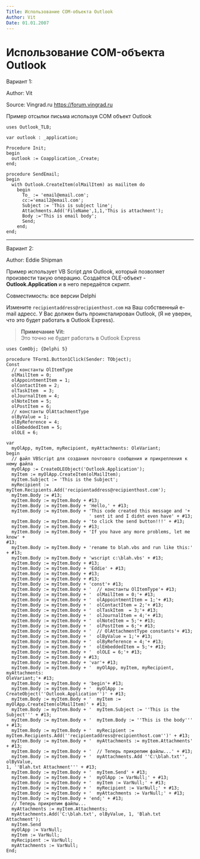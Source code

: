 ```yaml
---
Title: Использование COM-объекта Outlook
Author: Vit
Date: 01.01.2007
---
```



Использование COM-объекта Outlook
=================================

Вариант 1:

Author: Vit

Source: Vingrad.ru <https://forum.vingrad.ru>

Пример отсылки письма используя COM объект Outlook

    uses Outlook_TLB;
     
    var outlook : _application;
     
    Procedure Init;
    begin
      outlook := Coapplication_.Create;
    end;
     
    procedure SendEmail;
    begin
      with Outlook.CreateItem(olMailItem) as mailitem do
        begin
          To_ := 'email@email.com';
          cc:='email2@email.com';
          Subject := 'This is subject line';
          Attachments.Add('FileName',1,1,'This is attachment');
          Body :='This is email body';
          Send;
        end;
    end;

------------------------------------------------------------------------

Вариант 2:

Author: Eddie Shipman

Пример использует VB Script для Outlook, который позволяет произвести
такую операцию. Создаётся OLE-объект - **Outlook.Application** и в него
передаётся скрипт.

Совместимость: все версии Delphi

Измените `recipientaddress@recipienthost.com` на Ваш собственный e-mail
адресс. У Вас должен быть проинсталирован Outlook,
(Я не уверен, что это будет работать в Outlook Express).

> **Примечание Vit:**  
> Это точно не будет работать в  Outlook Express

    uses ComObj; {Delphi 5} 
     
    procedure TForm1.Button1Click(Sender: TObject); 
    Const 
      // константы OlItemType 
      olMailItem = 0; 
      olAppointmentItem = 1; 
      olContactItem = 2; 
      olTaskItem  = 3; 
      olJournalItem = 4; 
      olNoteItem = 5; 
      olPostItem = 6; 
      // константы OlAttachmentType 
      olByValue = 1; 
      olByReference = 4; 
      olEmbeddedItem = 5; 
      olOLE = 6; 
     
    var 
      myOlApp, myItem, myRecipient, myAttachments: OleVariant; 
    begin 
      // файл VBScript для создания почтового сообщения и прикрепления к нему файла 
      myOlApp := CreateOLEObject('Outlook.Application'); 
      myItem := myOlApp.CreateItem(olMailItem); 
      myItem.Subject := 'This is the Subject'; 
      myRecipient := myItem.Recipients.Add('recipientaddress@recipienthost.com'); 
      myItem.Body := #13; 
      myItem.Body := myItem.Body + #13; 
      myItem.Body := myItem.Body + 'Hello,' + #13; 
      myItem.Body := myItem.Body + 'This code created this message and '+ 
                                   ' sent it and I didnt even have' + #13; 
      myItem.Body := myItem.Body + 'to click the send button!!!' + #13; 
      myItem.Body := myItem.Body + #13; 
      myItem.Body := myItem.Body + 'If you have any more problems, let me know' + 
    #13; 
      myItem.Body := myItem.Body + 'rename to blah.vbs and run like this:' + #13; 
      myItem.Body := myItem.Body + 'wscript c:\blah.vbs' + #13; 
      myItem.Body := myItem.Body + #13; 
      myItem.Body := myItem.Body + 'Eddie' + #13; 
      myItem.Body := myItem.Body + #13; 
      myItem.Body := myItem.Body + #13; 
      myItem.Body := myItem.Body + 'const'+ #13; 
      myItem.Body := myItem.Body + '  // константы OlItemType'+ #13; 
      myItem.Body := myItem.Body + '  olMailItem = 0;'+ #13; 
      myItem.Body := myItem.Body + '  olAppointmentItem = 1;'+ #13; 
      myItem.Body := myItem.Body + '  olContactItem = 2;'+ #13; 
      myItem.Body := myItem.Body + '  olTaskItem  = 3;'+ #13; 
      myItem.Body := myItem.Body + '  olJournalItem = 4;'+ #13; 
      myItem.Body := myItem.Body + '  olNoteItem = 5;'+ #13; 
      myItem.Body := myItem.Body + '  olPostItem = 6;'+ #13; 
      myItem.Body := myItem.Body + '  // OlAttachmentType constants'+ #13; 
      myItem.Body := myItem.Body + '  olByValue = 1;'+ #13; 
      myItem.Body := myItem.Body + '  olByReference = 4;'+ #13; 
      myItem.Body := myItem.Body + '  olEmbeddedItem = 5;'+ #13; 
      myItem.Body := myItem.Body + '  olOLE = 6;'+ #13; 
      myItem.Body := myItem.Body + #13; 
      myItem.Body := myItem.Body + 'var'+ #13; 
      myItem.Body := myItem.Body + '  myOlApp, myItem, myRecipient, myAttachments: 
    OleVariant;'+ #13; 
      myItem.Body := myItem.Body + 'begin'+ #13; 
      myItem.Body := myItem.Body + '  myOlApp := CreateObject(''Outlook.Application'')' + #13; 
      myItem.Body := myItem.Body + '  myItem := myOlApp.CreateItem(olMailItem)' + #13; 
      myItem.Body := myItem.Body + '  myItem.Subject := ''This is the Subject''' + #13; 
      myItem.Body := myItem.Body + '  myItem.Body := ''This is the body''' + #13;   
      myItem.Body := myItem.Body + '  myRecipient := myItem.Recipients.Add(''recipientaddress@recipienthost.com'')' + #13; 
      myItem.Body := myItem.Body + '  myAttachments := myItem.Attachments' + #13; 
      myItem.Body := myItem.Body + '  // Теперь прикрепим файлы...' + #13; 
      myItem.Body := myItem.Body + '  myAttachments.Add ''C:\blah.txt'', olByValue, 
    1, ''Blah.txt Attachment''' + #13; 
      myItem.Body := myItem.Body + '  myItem.Send' + #13; 
      myItem.Body := myItem.Body + '  myOlApp := VarNull;' + #13; 
      myItem.Body := myItem.Body + '  myItem := VarNull;' + #13; 
      myItem.Body := myItem.Body + '  myRecipient := VarNull;' + #13; 
      myItem.Body := myItem.Body + '  myAttachments := VarNull;' + #13; 
      myItem.Body := myItem.Body + 'end;' + #13; 
      // Теперь прикрепим файлы... 
      myAttachments := myItem.Attachments; 
      myAttachments.Add('C:\blah.txt', olByValue, 1, 'Blah.txt Attachment'); 
      myItem.Send 
      myOlApp := VarNull; 
      myItem := VarNull; 
      myRecipient := VarNull; 
      myAttachments := VarNull; 
    End; 
